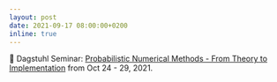 ```yaml
---
layout: post
date: 2021-09-17 08:00:00+0200
inline: true
---
```


:calendar: Dagstuhl Seminar: [Probabilistic Numerical Methods - From Theory to Implementation](./meetings/2021_Dagstuhl/) from Oct 24 - 29, 2021.
